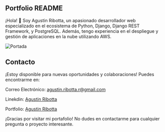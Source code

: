
## Portfolio README

¡Hola! 👋 Soy Agustin Ribotta, un apasionado desarrollador web especializado en el ecosistema de Python, Django, Django REST Framework, y PostgreSQL. Además, tengo experiencia en el despliegue y gestión de aplicaciones en la nube utilizando AWS.

![Portada](https://i.ibb.co/bv9LgJM/Portada.png)

## Contacto

¡Estoy disponible para nuevas oportunidades y colaboraciones! Puedes encontrarme en:


Correo Electrónico: [agustin.ribotta.r@gmail.com](agustin.ribotta.r@gmail.com)


Linekdin: [Agustin Ribotta](https://www.linkedin.com/in/agustin-ribotta/)

Portfolio: [Agustin Ribotta](https://agustinribotta.pythonanywhere.com)

¡Gracias por visitar mi portafolio! No dudes en contactarme para cualquier pregunta o proyecto interesante.
